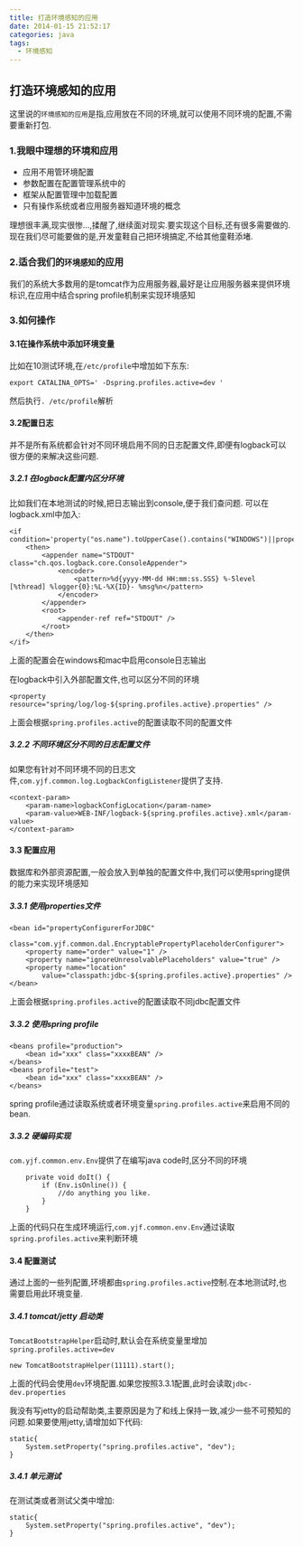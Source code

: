 ```yaml
---
title: 打造环境感知的应用
date: 2014-01-15 21:52:17
categories: java
tags:
  - 环境感知
---
```


## 打造环境感知的应用

这里说的`环境感知的应用`是指,应用放在不同的环境,就可以使用不同环境的配置,不需要重新打包.

### 1.我眼中理想的环境和应用

* 应用不用管环境配置
* 参数配置在配置管理系统中的
* 框架从配置管理中加载配置
* 只有操作系统或者应用服务器知道环境的概念

理想很丰满,现实很惨...,揉醒了,继续面对现实.要实现这个目标,还有很多需要做的.现在我们尽可能要做的是,开发童鞋自己把环境搞定,不给其他童鞋添堵.

### 2.适合我们的`环境感知`的应用

我们的系统大多数用的是tomcat作为应用服务器,最好是让应用服务器来提供环境标识,在应用中结合spring profile机制来实现环境感知

### 3.如何操作

#### 3.1在操作系统中添加环境变量

比如在10测试环境,在`/etc/profile`中增加如下东东:

	export CATALINA_OPTS=' -Dspring.profiles.active=dev '

然后执行`. /etc/profile`解析

#### 3.2配置日志

并不是所有系统都会针对不同环境启用不同的日志配置文件,即便有logback可以很方便的来解决这些问题.

##### 3.2.1 在logback配置内区分环境

比如我们在本地测试的时候,把日志输出到console,便于我们查问题.
可以在logback.xml中加入:
	
	<if condition='property("os.name").toUpperCase().contains("WINDOWS")||property("os.name").toUpperCase().contains("MAC")'>
		<then>
			<appender name="STDOUT" class="ch.qos.logback.core.ConsoleAppender">
				<encoder>
					<pattern>%d{yyyy-MM-dd HH:mm:ss.SSS} %-5level [%thread] %logger{0}:%L-%X{ID}- %msg%n</pattern>
				</encoder>
			</appender>
			<root>
				<appender-ref ref="STDOUT" />
			</root>
		</then>
	</if>

上面的配置会在windows和mac中启用console日志输出

在logback中引入外部配置文件,也可以区分不同的环境
	
	<property resource="spring/log/log-${spring.profiles.active}.properties" />

上面会根据`spring.profiles.active`的配置读取不同的配置文件

##### 3.2.2 不同环境区分不同的日志配置文件

如果您有针对不同环境不同的日志文件,`com.yjf.common.log.LogbackConfigListener`提供了支持.
	
	<context-param>
  		<param-name>logbackConfigLocation</param-name>
  		<param-value>WEB-INF/logback-${spring.profiles.active}.xml</param-value>
  	</context-param>

#### 3.3 配置应用

数据库和外部资源配置,一般会放入到单独的配置文件中,我们可以使用spring提供的能力来实现环境感知

##### 3.3.1 使用properties文件

	<bean id="propertyConfigurerForJDBC"
		class="com.yjf.common.dal.EncryptablePropertyPlaceholderConfigurer">
		<property name="order" value="1" />
		<property name="ignoreUnresolvablePlaceholders" value="true" />
		<property name="location"
			value="classpath:jdbc-${spring.profiles.active}.properties" />
	</bean>
	
上面会根据`spring.profiles.active`的配置读取不同jdbc配置文件

##### 3.3.2 使用spring profile

	<beans profile="production">
     	<bean id="xxx" class="xxxxBEAN" />  
    </beans>
    <beans profile="test">
     	<bean id="xxx" class="xxxxBEAN" />  
    </beans>
    
spring profile通过读取系统或者环境变量`spring.profiles.active`来启用不同的bean.

##### 3.3.2 硬编码实现

`com.yjf.common.env.Env`提供了在编写java code时,区分不同的环境

	    private void doIt() {
        	if (Env.isOnline()) {
        		//do anything you like.
            }
    	}

上面的代码只在生成环境运行,`com.yjf.common.env.Env`通过读取`spring.profiles.active`来判断环境

#### 3.4 配置测试

通过上面的一些列配置,环境都由`spring.profiles.active`控制.在本地测试时,也需要启用此环境变量.

##### 3.4.1 tomcat/jetty 启动类

`TomcatBootstrapHelper`启动时,默认会在系统变量里增加`spring.profiles.active=dev`
	
	new TomcatBootstrapHelper(11111).start();
上面的代码会使用`dev`环境配置.如果您按照3.3.1配置,此时会读取`jdbc-dev.properties`

我没有写jetty的启动帮助类,主要原因是为了和线上保持一致,减少一些不可预知的问题.如果要使用jetty,请增加如下代码:

	static{
		System.setProperty("spring.profiles.active", "dev");
	}
	
##### 3.4.1 单元测试

在测试类或者测试父类中增加:

	static{
		System.setProperty("spring.profiles.active", "dev");
	}


